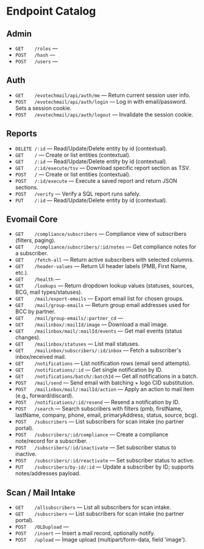 # Endpoint Catalog


## Admin
- `GET    /roles` —
- `POST   /hash` —
- `POST   /users` —

## Auth
- `GET    /evotechmail/api/auth/me` — Return current session user info.
- `POST   /evotechmail/api/auth/login` — Log in with email/password. Sets a session cookie.
- `POST   /evotechmail/api/auth/logout` — Invalidate the session cookie.

## Reports
- `DELETE /:id` — Read/Update/Delete entity by id (contextual).
- `GET    /` — Create or list entities (contextual).
- `GET    /:id` — Read/Update/Delete entity by id (contextual).
- `GET    /:id/execute/tsv` — Download specific report section as TSV.
- `POST   /` — Create or list entities (contextual).
- `POST   /:id/execute` — Execute a saved report and return JSON sections.
- `POST   /verify` — Verify a SQL report runs safely.
- `PUT    /:id` — Read/Update/Delete entity by id (contextual).

## Evomail Core
- `GET    /compliance/subscribers` — Compliance view of subscribers (filters, paging).
- `GET    /compliance/subscribers/:id/notes` — Get compliance notes for a subscriber.
- `GET    /fetch-all` — Return active subscribers with selected columns.
- `GET    /header-values` — Return UI header labels (PMB, First Name, etc.).
- `GET    /health` —
- `GET    /lookups` — Return dropdown lookup values (statuses, sources, BCG, mail types/statuses).
- `GET    /mail/export-emails` — Export email list for chosen groups.
- `GET    /mail/group-emails` — Return group email addresses used for BCC by partner.
- `GET    /mail/group-emails/:partner_cd` —
- `GET    /mailinbox/:mailId/image` — Download a mail image.
- `GET    /mailinbox/mail/:mailId/events` — Get mail events (status changes).
- `GET    /mailinbox/statuses` — List mail statuses.
- `GET    /mailinbox/subscribers/:id/inbox` — Fetch a subscriber's inbox/received mail.
- `GET    /notifications` — List notification rows (email send attempts).
- `GET    /notifications/:id` — Get single notification by ID.
- `GET    /notifications/batch/:batchId` — Get all notifications in a batch.
- `POST   /mail/send` — Send email with batching + logo CID substitution.
- `POST   /mailinbox/mail/:mailId/action` — Apply an action to mail item (e.g., forward/discard).
- `POST   /notifications/:id/resend` — Resend a notification by ID.
- `POST   /search` — Search subscribers with filters (pmb, firstName, lastName, company, phone, email, primaryAddress, status, source, bcg).
- `POST   /subscribers` — List subscribers for scan intake (no partner portal).
- `POST   /subscribers/:id/compliance` — Create a compliance note/record for a subscriber.
- `POST   /subscribers/:id/inactivate` — Set subscriber status to inactive.
- `POST   /subscribers/:id/reactivate` — Set subscriber status to active.
- `PUT    /subscribers/by-id/:id` — Update a subscriber by ID; supports notes/addresses payload.

## Scan / Mail Intake
- `GET    /allsubscribers` — List all subscribers for scan intake.
- `GET    /subscribers` — List subscribers for scan intake (no partner portal).
- `POST   /OLDupload` —
- `POST   /insert` — Insert a mail record, optionally notify.
- `POST   /upload` — Image upload (multipart/form-data, field 'image').